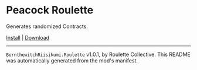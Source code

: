 # Peacock Roulette

Generates randomized Contracts.

[Install](https://hitman-resources.netlify.app/smf-install-link/https://github.com/riisikumi/roulette/releases/latest/download/mod.framework.zip) | [Download](https://github.com/riisikumi/roulette/releases/latest/download/mod.framework.zip)

---

`BurnthewitchRiisikumi.Roulette` v1.0.1, by Roulette Collective. This README was automatically generated from the mod's manifest.
